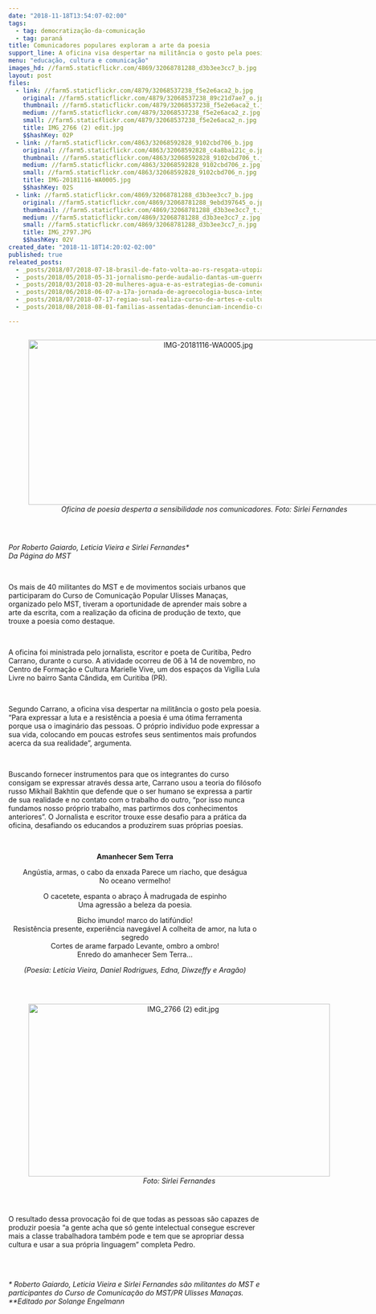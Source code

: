 ```yaml
---
date: "2018-11-18T13:54:07-02:00"
tags:
  - tag: democratização-da-comunicação
  - tag: paraná
title: Comunicadores populares exploram a arte da poesia
support_line: A oficina visa despertar na militância o gosto pela poesia e mostrar que todos são capazes de se tornarem poetas
menu: "educação, cultura e comunicação"
images_hd: //farm5.staticflickr.com/4869/32068781288_d3b3ee3cc7_b.jpg
layout: post
files:
  - link: //farm5.staticflickr.com/4879/32068537238_f5e2e6aca2_b.jpg
    original: //farm5.staticflickr.com/4879/32068537238_89c21d7ae7_o.jpg
    thumbnail: //farm5.staticflickr.com/4879/32068537238_f5e2e6aca2_t.jpg
    medium: //farm5.staticflickr.com/4879/32068537238_f5e2e6aca2_z.jpg
    small: //farm5.staticflickr.com/4879/32068537238_f5e2e6aca2_n.jpg
    title: IMG_2766 (2) edit.jpg
    $$hashKey: 02P
  - link: //farm5.staticflickr.com/4863/32068592828_9102cbd706_b.jpg
    original: //farm5.staticflickr.com/4863/32068592828_c4a8ba121c_o.jpg
    thumbnail: //farm5.staticflickr.com/4863/32068592828_9102cbd706_t.jpg
    medium: //farm5.staticflickr.com/4863/32068592828_9102cbd706_z.jpg
    small: //farm5.staticflickr.com/4863/32068592828_9102cbd706_n.jpg
    title: IMG-20181116-WA0005.jpg
    $$hashKey: 02S
  - link: //farm5.staticflickr.com/4869/32068781288_d3b3ee3cc7_b.jpg
    original: //farm5.staticflickr.com/4869/32068781288_9ebd397645_o.jpg
    thumbnail: //farm5.staticflickr.com/4869/32068781288_d3b3ee3cc7_t.jpg
    medium: //farm5.staticflickr.com/4869/32068781288_d3b3ee3cc7_z.jpg
    small: //farm5.staticflickr.com/4869/32068781288_d3b3ee3cc7_n.jpg
    title: IMG_2797.JPG
    $$hashKey: 02V
created_date: "2018-11-18T14:20:02-02:00"
published: true
releated_posts:
  - _posts/2018/07/2018-07-18-brasil-de-fato-volta-ao-rs-resgata-utopias-e-se-propoe-como-ferramenta-na-luta-de-narrativas.md
  - _posts/2018/05/2018-05-31-jornalismo-perde-audalio-dantas-um-guerreiro-da-democracia.md
  - _posts/2018/03/2018-03-20-mulheres-agua-e-as-estrategias-de-comunicacao-em-rede.md
  - _posts/2018/06/2018-06-07-a-17a-jornada-de-agroecologia-busca-integrar-o-campo-e-a-cidade.md
  - _posts/2018/07/2018-07-17-regiao-sul-realiza-curso-de-artes-e-cultura.md
  - _posts/2018/08/2018-08-01-familias-assentadas-denunciam-incendio-criminoso-no-parana.md

---
```

<div style="text-align:center">
<figure class="image" style="display:inline-block"><img alt="IMG-20181116-WA0005.jpg" height="329" src="//farm5.staticflickr.com/4863/32068592828_9102cbd706_b.jpg" width="700" />
<figcaption><em>Oficina de poesia desperta a sensibilidade nos comunicadores.&nbsp;Foto: Sirlei Fernandes</em></figcaption>
</figure>
</div>

<p>&nbsp;</p>

<p><em>Por Roberto Gaiardo, Leticia Vieira e Sirlei Fernandes*<br />
Da P&aacute;gina do MST</em></p>

<p>&nbsp;</p>

<p>Os mais de 40 militantes do MST e de movimentos sociais urbanos que participaram do Curso de Comunica&ccedil;&atilde;o Popular Ulisses Mana&ccedil;as, organizado pelo MST, tiveram a oportunidade de aprender mais sobre a arte da escrita, com a realiza&ccedil;&atilde;o da oficina de produ&ccedil;&atilde;o de texto, que trouxe a poesia como destaque.</p>

<p>&nbsp;</p>

<p>A oficina foi ministrada pelo jornalista, escritor e poeta de Curitiba, Pedro Carrano, durante o curso. A atividade ocorreu de 06 &agrave; 14 de novembro, no Centro de Forma&ccedil;&atilde;o e Cultura Marielle Vive, um dos espa&ccedil;os da Vig&iacute;lia Lula Livre no bairro Santa C&acirc;ndida, em Curitiba (PR).&nbsp;</p>

<p>&nbsp;</p>

<p>Segundo Carrano, a oficina visa despertar na milit&acirc;ncia o gosto pela poesia. &ldquo;Para expressar a luta e a resist&ecirc;ncia a poesia &eacute; uma &oacute;tima ferramenta porque usa o imagin&aacute;rio das pessoas. O pr&oacute;prio indiv&iacute;duo pode expressar a sua vida, colocando em poucas estrofes seus sentimentos mais profundos acerca da sua realidade&rdquo;, argumenta.</p>

<p>&nbsp;</p>

<p>Buscando fornecer instrumentos para que os integrantes do curso consigam se expressar atrav&eacute;s dessa arte, Carrano usou a teoria do fil&oacute;sofo russo Mikhail Bakhtin que defende que o ser humano se expressa a partir de sua realidade e no contato com o trabalho do outro, &ldquo;por isso nunca fundamos nosso pr&oacute;prio trabalho, mas partirmos dos conhecimentos anteriores&rdquo;. O Jornalista e escritor trouxe esse desafio para a pr&aacute;tica da oficina, desafiando os educandos a produzirem suas pr&oacute;prias poesias.</p>

<p>&nbsp;</p>

<p style="text-align: center;"><strong>Amanhecer Sem Terra</strong></p>

<p style="text-align: center;">Ang&uacute;stia, armas, o cabo da enxada Parece um riacho, que des&aacute;gua<br />
No oceano vermelho!</p>

<p style="text-align: center;">O cacetete, espanta o abra&ccedil;o &Agrave; madrugada de espinho<br />
Uma agress&atilde;o a beleza da poesia.</p>

<p style="text-align: center;">Bicho imundo! marco do latif&uacute;ndio!<br />
Resist&ecirc;ncia presente, experi&ecirc;ncia naveg&aacute;vel A colheita de amor, na luta o segredo<br />
Cortes de arame farpado Levante, ombro a ombro!<br />
Enredo do amanhecer Sem Terra&hellip;</p>

<p style="text-align: center;"><em>(Poesia: Let&iacute;cia Vieira, Daniel Rodrigues, Edna, Diwzeffy e Arag&atilde;o)</em></p>

<p style="text-align: center;">&nbsp;</p>

<div style="text-align:center">
<figure class="image" style="display:inline-block"><img alt="IMG_2766 (2) edit.jpg" height="344" src="//farm5.staticflickr.com/4879/32068537238_f5e2e6aca2_b.jpg" width="600" />
<figcaption><em>Foto: Sirlei Fernandes</em></figcaption>
</figure>
</div>

<p>&nbsp;</p>

<p>O resultado dessa provoca&ccedil;&atilde;o foi de que todas as pessoas s&atilde;o capazes de produzir poesia &ldquo;a gente acha que s&oacute; gente intelectual consegue escrever mais a classe trabalhadora tamb&eacute;m pode e tem que se apropriar dessa cultura e usar a sua pr&oacute;pria linguagem&rdquo; completa Pedro.</p>

<p>&nbsp;</p>

<p><br />
<em>* Roberto Gaiardo, Leticia Vieira e Sirlei Fernandes s&atilde;o militantes do MST e participantes do Curso de Comunica&ccedil;&atilde;o do MST/PR Ulisses Mana&ccedil;as.<br />
**Editado por Solange Engelmann&nbsp;</em>&nbsp;</p>
